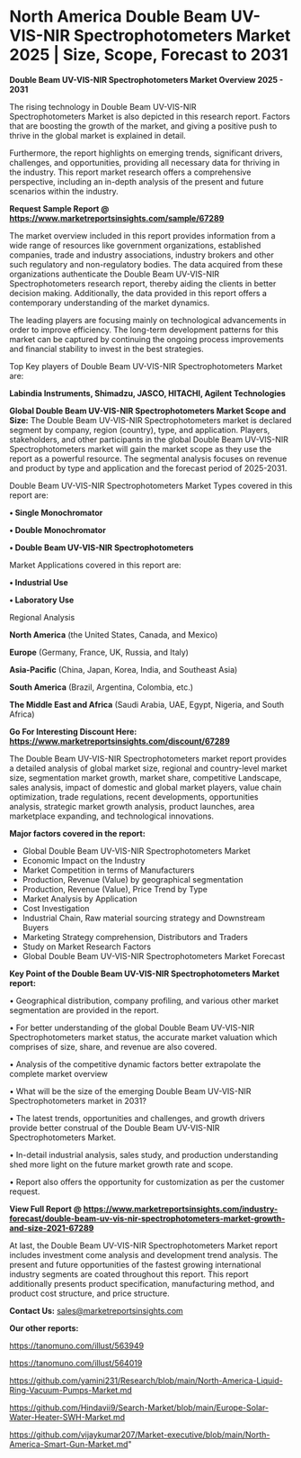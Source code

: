 # North America Double Beam UV-VIS-NIR Spectrophotometers Market 2025 | Size, Scope, Forecast to 2031

<Strong> Double Beam UV-VIS-NIR Spectrophotometers Market Overview 2025 - 2031</strong>

The rising technology in Double Beam UV-VIS-NIR Spectrophotometers Market is also depicted in this research report. Factors that are boosting the growth of the market, and giving a positive push to thrive in the global market is explained in detail.

Furthermore, the report highlights on emerging trends, significant drivers, challenges, and opportunities, providing all necessary data for thriving in the industry. This report market research offers a comprehensive perspective, including an in-depth analysis of the present and future scenarios within the industry.

<strong>Request Sample Report @ <a href=https://www.marketreportsinsights.com/sample/67289>https://www.marketreportsinsights.com/sample/67289</a></strong>

The market overview included in this report provides information from a wide range of resources like government organizations, established companies, trade and industry associations, industry brokers and other such regulatory and non-regulatory bodies. The data acquired from these organizations authenticate the Double Beam UV-VIS-NIR Spectrophotometers research report, thereby aiding the clients in better decision making. Additionally, the data provided in this report offers a contemporary understanding of the market dynamics.

The leading players are focusing mainly on technological advancements in order to improve efficiency. The long-term development patterns for this market can be captured by continuing the ongoing process improvements and financial stability to invest in the best strategies.

Top Key players of Double Beam UV-VIS-NIR Spectrophotometers Market are:

<strong>Labindia Instruments, Shimadzu, JASCO, HITACHI, Agilent Technologies</strong>

<strong><b>Global Double Beam UV-VIS-NIR Spectrophotometers Market Scope and Size:</b></strong>
The Double Beam UV-VIS-NIR Spectrophotometers market is declared segment by company, region (country), type, and application. Players, stakeholders, and other participants in the global Double Beam UV-VIS-NIR Spectrophotometers market will gain the market scope as they use the report as a powerful resource. The segmental analysis focuses on revenue and product by type and application and the forecast period of 2025-2031.

Double Beam UV-VIS-NIR Spectrophotometers Market Types covered in this report are:

<strong>• Single Monochromator

• Double Monochromator

• Double Beam UV-VIS-NIR Spectrophotometers</strong>

Market Applications covered in this report are:

<strong>• Industrial Use

• Laboratory Use</strong> 

Regional Analysis

<strong>North America</strong> (the United States, Canada, and Mexico)

<strong>Europe</strong> (Germany, France, UK, Russia, and Italy)

<strong>Asia-Pacific</strong> (China, Japan, Korea, India, and Southeast Asia)

<strong>South America</strong> (Brazil, Argentina, Colombia, etc.)

<strong>The Middle East and Africa</strong> (Saudi Arabia, UAE, Egypt, Nigeria, and South Africa)

<strong>Go For Interesting Discount Here: <a href=https://www.marketreportsinsights.com/discount/67289>https://www.marketreportsinsights.com/discount/67289</a></strong>

The Double Beam UV-VIS-NIR Spectrophotometers market report provides a detailed analysis of global market size, regional and country-level market size, segmentation market growth, market share, competitive Landscape, sales analysis, impact of domestic and global market players, value chain optimization, trade regulations, recent developments, opportunities analysis, strategic market growth analysis, product launches, area marketplace expanding, and technological innovations.

<strong><b>Major factors covered in the report:</b></strong>
<ul>
  <li>Global Double Beam UV-VIS-NIR Spectrophotometers Market </li>
  <li>Economic Impact on the Industry</li>
  <li>Market Competition in terms of Manufacturers</li>
  <li>Production, Revenue (Value) by geographical segmentation</li>
  <li>Production, Revenue (Value), Price Trend by Type</li>
  <li>Market Analysis by Application</li>
  <li>Cost Investigation</li>
  <li>Industrial Chain, Raw material sourcing strategy and Downstream Buyers</li>
  <li>Marketing Strategy comprehension, Distributors and Traders</li>
  <li>Study on Market Research Factors</li>
  <li>Global Double Beam UV-VIS-NIR Spectrophotometers Market Forecast</li>
</ul>

<strong><b>Key Point of the Double Beam UV-VIS-NIR Spectrophotometers Market report:</b></strong>

• Geographical distribution, company profiling, and various other market segmentation are provided in the report.

• For better understanding of the global Double Beam UV-VIS-NIR Spectrophotometers market status, the accurate market valuation which comprises of size, share, and revenue are also covered.

• Analysis of the competitive dynamic factors better extrapolate the complete market overview

• What will be the size of the emerging Double Beam UV-VIS-NIR Spectrophotometers market in 2031?

• The latest trends, opportunities and challenges, and growth drivers provide better construal of the Double Beam UV-VIS-NIR Spectrophotometers Market.

• In-detail industrial analysis, sales study, and production understanding shed more light on the future market growth rate and scope.

• Report also offers the opportunity for customization as per the customer request.

<strong><b>View Full Report @ <a href=https://www.marketreportsinsights.com/industry-forecast/double-beam-uv-vis-nir-spectrophotometers-market-growth-and-size-2021-67289>https://www.marketreportsinsights.com/industry-forecast/double-beam-uv-vis-nir-spectrophotometers-market-growth-and-size-2021-67289</a></b></strong>


At last, the Double Beam UV-VIS-NIR Spectrophotometers Market report includes investment come analysis and development trend analysis. The present and future opportunities of the fastest growing international industry segments are coated throughout this report. This report additionally presents product specification, manufacturing method, and product cost structure, and price structure.

<strong>Contact Us:</strong>
sales@marketreportsinsights.com

<strong>Our other reports:</strong>

<a href=https://tanomuno.com/illust/563949>https://tanomuno.com/illust/563949</a>

<a href=https://tanomuno.com/illust/564019>https://tanomuno.com/illust/564019</a>

<a href=https://github.com/yamini231/Research/blob/main/North-America-Liquid-Ring-Vacuum-Pumps-Market.md>https://github.com/yamini231/Research/blob/main/North-America-Liquid-Ring-Vacuum-Pumps-Market.md</a>

<a href=https://github.com/Hindavii9/Search-Market/blob/main/Europe-Solar-Water-Heater-SWH-Market.md>https://github.com/Hindavii9/Search-Market/blob/main/Europe-Solar-Water-Heater-SWH-Market.md</a>

<a href=https://github.com/vijaykumar207/Market-executive/blob/main/North-America-Smart-Gun-Market.md>https://github.com/vijaykumar207/Market-executive/blob/main/North-America-Smart-Gun-Market.md</a>"
